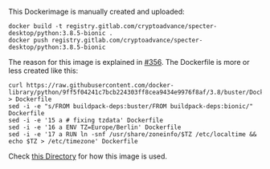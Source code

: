 This Dockerimage is manually created and uploaded:

```
docker build -t registry.gitlab.com/cryptoadvance/specter-desktop/python:3.8.5-bionic .
docker push registry.gitlab.com/cryptoadvance/specter-desktop/python:3.8.5-bionic
```

The reason for this image is explained in [#356](https://github.com/cryptoadvance/specter-desktop/issues/356). The Dockerfile is more or less created like this:

```
curl https://raw.githubusercontent.com/docker-library/python/9ff5f04241c7bcb224303ff8cea9434e9976f8af/3.8/buster/Dockerfile > Dockerfile
sed -i -e "s/FROM buildpack-deps:buster/FROM buildpack-deps:bionic/" Dockerfile
sed -i -e '15 a # fixing tzdata' Dockerfile
sed -i -e '16 a ENV TZ=Europe/Berlin' Dockerfile
sed -i -e '17 a RUN ln -snf /usr/share/zoneinfo/$TZ /etc/localtime && echo $TZ > /etc/timezone' Dockerfile
```

Check [this Directory](../python-build) for how this image is used.